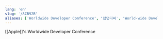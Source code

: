 ```yaml
---
lang: 'en'
slug: '/8CB92B'
aliases: ['Worldwide Developer Conference', '덥덥디씨', 'World-wide Developer Conference']
---
```


[[Apple]]'s Worldwide Developer Conference
